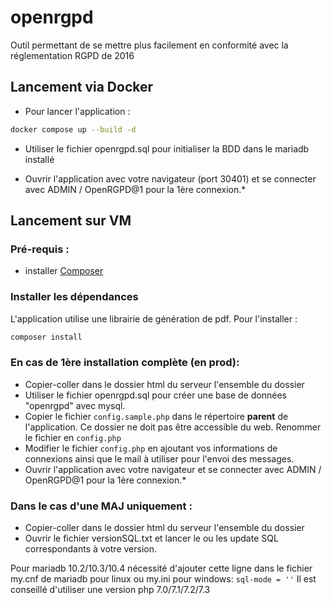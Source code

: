 # openrgpd
 Outil permettant de se mettre plus facilement en conformité avec la réglementation RGPD de 2016

## Lancement via Docker

* Pour lancer l'application : 
```bash
docker compose up --build -d
```
* Utiliser le fichier openrgpd.sql pour initialiser la BDD dans le mariadb installé

* Ouvrir l'application avec votre navigateur (port 30401) et se connecter avec ADMIN / OpenRGPD@1 pour la 1ère connexion.*



## Lancement sur VM

### Pré-requis : 
* installer [Composer](https://getcomposer.org/doc/00-intro.md)

###  Installer les dépendances
L'application utilise une librairie de génération de pdf. Pour l'installer : 

```bash
composer install
```




 ### En cas de 1ère installation complète (en prod):
* Copier-coller dans le dossier html du serveur l'ensemble du dossier
* Utiliser le fichier openrgpd.sql pour créer une base de données "openrgpd" avec mysql.
* Copier le fichier ``config.sample.php`` dans le répertoire **parent** de l'application. Ce dossier ne doit pas être accessible du web. Renommer le fichier en ``config.php``
* Modifier le fichier ``config.php``  en ajoutant  vos informations de connexions ainsi que le mail à utiliser pour l'envoi des messages.
* Ouvrir l'application avec votre navigateur et se connecter avec ADMIN / OpenRGPD@1 pour la 1ère connexion.*

### Dans le cas d'une MAJ uniquement :
* Copier-coller dans le dossier html du serveur l'ensemble du dossier
* Ouvrir le fichier versionSQL.txt et lancer le ou les update SQL correspondants à votre version.

Pour mariadb 10.2/10.3/10.4 nécessité d'ajouter cette ligne dans le fichier my.cnf de mariadb pour linux ou my.ini pour windows:
``sql-mode = ''``
Il est conseillé d'utiliser une version php 7.0/7.1/7.2/7.3
